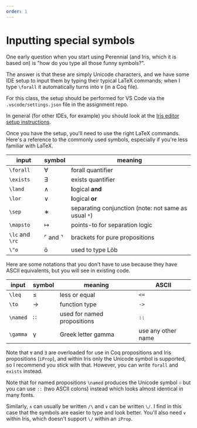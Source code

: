 ```yaml
---
order: 1
---
```


# Inputting special symbols

One early question when you start using Perennial (and Iris, which it is based on) is "how do you type all those funny symbols?".

The answer is that these are simply Unicode characters, and we have some IDE setup to input them by typing their typical LaTeX commands; when I type `\forall` it automatically turns into `∀` (in a Coq file).

For this class, the setup should be performed for VS Code via the `.vscode/settings.json` file in the assignment repo.

In general (for other IDEs, for example) you should look at the [Iris editor setup instructions](https://gitlab.mpi-sws.org/iris/iris/-/blob/master/docs/editor.md?ref_type=heads).

Once you have the setup, you'll need to use the right LaTeX commands. Here's a reference to the commonly used symbols, especially if you're less familiar with LaTeX.

| input | symbol | meaning |
| --- | --- | --- |
| `\forall` | ∀ | forall quantifier |
| `\exists` | ∃ | exists quantifier |
| `\land` | ∧ | **l**ogical **and** |
| `\lor` | ∨ | **l**ogical **or** |
| `\sep` | ∗ | separating conjunction (note: not same as usual `*`) |
| `\mapsto` | ↦ | points-to for separation logic |
| `\lc` and `\rc` | ⌜ and ⌝ | brackets for pure propositions |
| `\"o` | ö | used to type Löb |

Here are some notations that you don't have to use because they have ASCII equivalents, but you will see in existing code.

| input    | symbol | meaning                     | ASCII              |
| -------- | ------ | --------------------------- | ------------------ |
| `\leq`   | ≤      | less or equal               | `<=`               |
| `\to`    | →      | function type               | `->`               |
| `\named` | ∷      | used for named propositions | `::`               |
| `\gamma` | γ      | Greek letter gamma          | use any other name |

Note that `∀` and `∃` are overloaded for use in Coq propositions and Iris propositions (`iProp`), and within Iris only the Unicode symbol is supported, so I recommend you stick with that. However, you can write `forall` and `exists` instead.

Note that for named propositions `\named` produces the Unicode symbol `∷` but you can use `::` (two ASCII colons) instead which looks almost identical in many fonts.

Similarly, `∧` can usually be written `/\` and `∨` can be written `\/`. I find in this case that the symbols are easier to type and look better. You'll also need `∨` within Iris, which doesn't support `\/` within an `iProp`.

